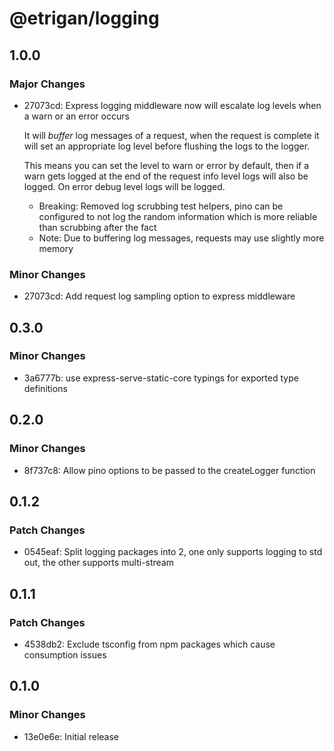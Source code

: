 # @etrigan/logging

## 1.0.0

### Major Changes

- 27073cd: Express logging middleware now will escalate log levels when a warn or an error occurs

  It will _buffer_ log messages of a request, when the request is complete it will set an appropriate log level before flushing the logs to the logger.

  This means you can set the level to warn or error by default, then if a warn gets logged at the end of the request info level logs will also be logged. On error debug level logs will be logged.

  - Breaking: Removed log scrubbing test helpers, pino can be configured to not log the random information which is more reliable than scrubbing after the fact
  - Note: Due to buffering log messages, requests may use slightly more memory

### Minor Changes

- 27073cd: Add request log sampling option to express middleware

## 0.3.0

### Minor Changes

- 3a6777b: use express-serve-static-core typings for exported type definitions

## 0.2.0

### Minor Changes

- 8f737c8: Allow pino options to be passed to the createLogger function

## 0.1.2

### Patch Changes

- 0545eaf: Split logging packages into 2, one only supports logging to std out, the other supports multi-stream

## 0.1.1

### Patch Changes

- 4538db2: Exclude tsconfig from npm packages which cause consumption issues

## 0.1.0

### Minor Changes

- 13e0e6e: Initial release
